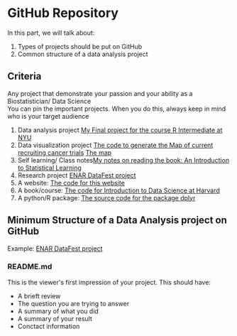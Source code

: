 # GitHub Repository
In this part, we will talk about:<br>
1. Types of projects should be put on GitHub
2. Common structure of a data analysis project


## Criteria
Any project that demonstrate your passion and your ability as a Biostatistician/ Data Science <br>
You can pin the important projects. When you do this, always keep in mind who is your target audience <br>
1. Data analysis project [My Final project for the course R Intermediate at NYU](https://github.com/phucvu-nyu/Covid-19-GDP-and-Healthcare-worker)<br>
2. Data visualization project [The code to generate the Map of current recruiting cancer trials](https://github.com/phucvu-nyu/clinical_site_map) [The map](https://phucvu-nyu.github.io/clinical_site_map/)<br>
3. Self learning/ Class notes[My notes on reading the book: An Introduction to Statistical Learning](https://github.com/phucvu-nyu/Introduction-to-statistical-learning)<br>
4. Research project [ENAR DataFest project](https://github.com/phucvu-nyu/ENAR-DataFest)<br>
5. A website: [The code for this website](https://github.com/phucvu-nyu/bst236)<br>
6. A book/course: [The code for Introduction to Data Science at Harvard](https://github.com/rafalab/dsbook)<br>
7. A python/R package: [The source code for the package dplyr](https://github.com/tidyverse/dplyr)<br>
## Minimum Structure of a Data Analysis project on GitHub
Example: [ENAR DataFest project](https://github.com/phucvu-nyu/ENAR-DataFest)<br>
### README.md
This is the viewer's first impression of your project. This should have:<br>
- A brieft review<br>
- The question you are trying to answer<br>
- A summary of what you did<br>
- A summary of your result<br>
- Conctact information<br>
